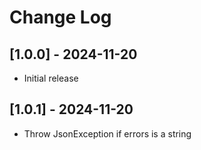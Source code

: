 # Change Log

## [1.0.0] - 2024-11-20

 - Initial release

## [1.0.1] - 2024-11-20

 - Throw JsonException if errors is a string
